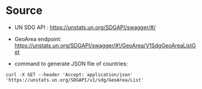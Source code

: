 # Source

- UN SDG API : https://unstats.un.org/SDGAPI/swagger/#/

- GeoArea endpoint: https://unstats.un.org/SDGAPI/swagger/#!/GeoArea/V1SdgGeoAreaListGet

- command to generate JSON file of countries:

```
curl -X GET --header 'Accept: application/json' 'https://unstats.un.org/SDGAPI/v1/sdg/GeoArea/List'

```